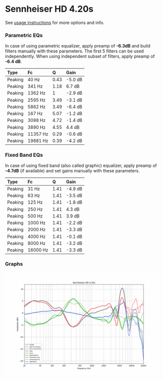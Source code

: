 # Sennheiser HD 4.20s
See [usage instructions](https://github.com/jaakkopasanen/AutoEq#usage) for more options and info.

### Parametric EQs
In case of using parametric equalizer, apply preamp of **-6.3dB** and build filters manually
with these parameters. The first 5 filters can be used independently.
When using independent subset of filters, apply preamp of **-6.4 dB**.

| Type    | Fc       |    Q | Gain    |
|:--------|:---------|:-----|:--------|
| Peaking | 40 Hz    | 0.43 | -5.0 dB |
| Peaking | 341 Hz   | 1.18 | 6.7 dB  |
| Peaking | 1362 Hz  | 1    | -2.9 dB |
| Peaking | 2595 Hz  | 3.49 | -3.1 dB |
| Peaking | 5862 Hz  | 3.49 | -6.4 dB |
| Peaking | 167 Hz   | 5.07 | -1.2 dB |
| Peaking | 3088 Hz  | 4.72 | -1.4 dB |
| Peaking | 3890 Hz  | 4.55 | 4.4 dB  |
| Peaking | 11357 Hz | 0.29 | -0.6 dB |
| Peaking | 19881 Hz | 0.39 | -4.2 dB |

### Fixed Band EQs
In case of using fixed band (also called graphic) equalizer, apply preamp of **-4.7dB**
(if available) and set gains manually with these parameters.

| Type    | Fc       |    Q | Gain    |
|:--------|:---------|:-----|:--------|
| Peaking | 31 Hz    | 1.41 | -4.9 dB |
| Peaking | 63 Hz    | 1.41 | -3.5 dB |
| Peaking | 125 Hz   | 1.41 | -1.8 dB |
| Peaking | 250 Hz   | 1.41 | 4.3 dB  |
| Peaking | 500 Hz   | 1.41 | 3.9 dB  |
| Peaking | 1000 Hz  | 1.41 | -2.2 dB |
| Peaking | 2000 Hz  | 1.41 | -3.3 dB |
| Peaking | 4000 Hz  | 1.41 | -0.1 dB |
| Peaking | 8000 Hz  | 1.41 | -3.2 dB |
| Peaking | 16000 Hz | 1.41 | -3.3 dB |

### Graphs
![](./Sennheiser%20HD%204.20s.png)
